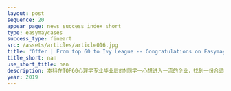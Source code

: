 ```yaml
---
layout: post
sequence: 20
appear_page: news success index_short
type: easymaycases
success_type: fineart
src: /assets/articles/article016.jpg
title: "Offer | From top 60 to Ivy League -- Congratulations on Easymay student’s admission to Columbia University for psychology"
title_short: nan
use_short_title: nan
description: 本科在TOP60心理学专业毕业后的N同学一心想进入一流的企业，找到一份合适的工作，开启人生的篇章。然而，一份份简历石沉大海，一次次的面试失败的经历将刚毕业时的雀跃，迫不及待进入职场小试牛刀的心情打得烟消云散。眼看着时间一天天过去，而自己的工作还没有着落。郁郁不得志的N同学终于下定决心申请研究生。为了自己的将来，势必要将自己重新打磨一番！
year: 2019
---
```



